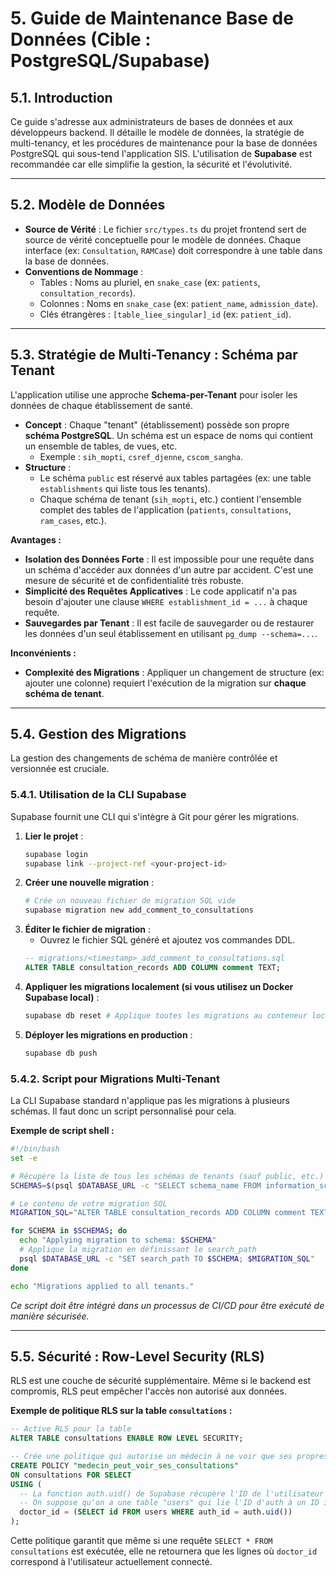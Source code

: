 # 5. Guide de Maintenance Base de Données (Cible : PostgreSQL/Supabase)

## 5.1. Introduction

Ce guide s'adresse aux administrateurs de bases de données et aux développeurs backend. Il détaille le modèle de données, la stratégie de multi-tenancy, et les procédures de maintenance pour la base de données PostgreSQL qui sous-tend l'application SIS. L'utilisation de **Supabase** est recommandée car elle simplifie la gestion, la sécurité et l'évolutivité.

---

## 5.2. Modèle de Données

-   **Source de Vérité** : Le fichier `src/types.ts` du projet frontend sert de source de vérité conceptuelle pour le modèle de données. Chaque interface (ex: `Consultation`, `RAMCase`) doit correspondre à une table dans la base de données.
-   **Conventions de Nommage** :
    -   Tables : Noms au pluriel, en `snake_case` (ex: `patients`, `consultation_records`).
    -   Colonnes : Noms en `snake_case` (ex: `patient_name`, `admission_date`).
    -   Clés étrangères : `[table_liee_singular]_id` (ex: `patient_id`).

---

## 5.3. Stratégie de Multi-Tenancy : Schéma par Tenant

L'application utilise une approche **Schema-per-Tenant** pour isoler les données de chaque établissement de santé.

-   **Concept** : Chaque "tenant" (établissement) possède son propre **schéma PostgreSQL**. Un schéma est un espace de noms qui contient un ensemble de tables, de vues, etc.
    -   Exemple : `sih_mopti`, `csref_djenne`, `cscom_sangha`.
-   **Structure** :
    -   Le schéma `public` est réservé aux tables partagées (ex: une table `establishments` qui liste tous les tenants).
    -   Chaque schéma de tenant (`sih_mopti`, etc.) contient l'ensemble complet des tables de l'application (`patients`, `consultations`, `ram_cases`, etc.).

**Avantages :**
-   **Isolation des Données Forte** : Il est impossible pour une requête dans un schéma d'accéder aux données d'un autre par accident. C'est une mesure de sécurité et de confidentialité très robuste.
-   **Simplicité des Requêtes Applicatives** : Le code applicatif n'a pas besoin d'ajouter une clause `WHERE establishment_id = ...` à chaque requête.
-   **Sauvegardes par Tenant** : Il est facile de sauvegarder ou de restaurer les données d'un seul établissement en utilisant `pg_dump --schema=...`.

**Inconvénients :**
-   **Complexité des Migrations** : Appliquer un changement de structure (ex: ajouter une colonne) requiert l'exécution de la migration sur **chaque schéma de tenant**.

---

## 5.4. Gestion des Migrations

La gestion des changements de schéma de manière contrôlée et versionnée est cruciale.

### 5.4.1. Utilisation de la CLI Supabase

Supabase fournit une CLI qui s'intègre à Git pour gérer les migrations.

1.  **Lier le projet** :
    ```bash
    supabase login
    supabase link --project-ref <your-project-id>
    ```
2.  **Créer une nouvelle migration** :
    ```bash
    # Crée un nouveau fichier de migration SQL vide
    supabase migration new add_comment_to_consultations
    ```
3.  **Éditer le fichier de migration** :
    -   Ouvrez le fichier SQL généré et ajoutez vos commandes DDL.
    ```sql
    -- migrations/<timestamp>_add_comment_to_consultations.sql
    ALTER TABLE consultation_records ADD COLUMN comment TEXT;
    ```
4.  **Appliquer les migrations localement (si vous utilisez un Docker Supabase local)** :
    ```bash
    supabase db reset # Applique toutes les migrations au conteneur local
    ```
5.  **Déployer les migrations en production** :
    ```bash
    supabase db push
    ```

### 5.4.2. Script pour Migrations Multi-Tenant

La CLI Supabase standard n'applique pas les migrations à plusieurs schémas. Il faut donc un script personnalisé pour cela.

**Exemple de script shell :**
```bash
#!/bin/bash
set -e

# Récupère la liste de tous les schémas de tenants (sauf public, etc.)
SCHEMAS=$(psql $DATABASE_URL -c "SELECT schema_name FROM information_schema.schemata WHERE schema_name NOT IN ('public', 'information_schema', ...);" -t)

# Le contenu de votre migration SQL
MIGRATION_SQL="ALTER TABLE consultation_records ADD COLUMN comment TEXT;"

for SCHEMA in $SCHEMAS; do
  echo "Applying migration to schema: $SCHEMA"
  # Applique la migration en définissant le search_path
  psql $DATABASE_URL -c "SET search_path TO $SCHEMA; $MIGRATION_SQL"
done

echo "Migrations applied to all tenants."
```
*Ce script doit être intégré dans un processus de CI/CD pour être exécuté de manière sécurisée.*

---

## 5.5. Sécurité : Row-Level Security (RLS)

RLS est une couche de sécurité supplémentaire. Même si le backend est compromis, RLS peut empêcher l'accès non autorisé aux données.

**Exemple de politique RLS sur la table `consultations` :**

```sql
-- Active RLS pour la table
ALTER TABLE consultations ENABLE ROW LEVEL SECURITY;

-- Crée une politique qui autorise un médecin à ne voir que ses propres consultations
CREATE POLICY "medecin_peut_voir_ses_consultations"
ON consultations FOR SELECT
USING (
  -- La fonction auth.uid() de Supabase récupère l'ID de l'utilisateur authentifié
  -- On suppose qu'on a une table "users" qui lie l'ID d'auth à un ID interne
  doctor_id = (SELECT id FROM users WHERE auth_id = auth.uid())
);
```
Cette politique garantit que même si une requête `SELECT * FROM consultations` est exécutée, elle ne retournera que les lignes où `doctor_id` correspond à l'utilisateur actuellement connecté.
